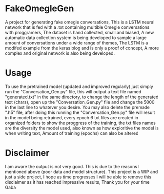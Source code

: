 # FakeOmegleGen
A project for generating fake omegle conversations, This is a LSTM neural network that is fed with a .txt containing multible Omegle conversations with proggramers, The dataset is hand collected, small and biased, A new automatic data collection system is being developed to sample a large amount of conversations under a wide range of themes, The LSTM is a modifed example from the keras blog and is only a proof of concept, A more complex and original network is also being developed.
# Usage
To use the pretrained model (updated and improved regularly) just simply run the "Conversation_Gen.py" file, this will output a text file named "generated.txt" in the same directory, to change the length of the generated text (chars), open up the "Conversation_Gen.py" file and change the 5000 in the last line to whatever you desire. You may also delete the premade ".h5" file, after doing this running the "Conversation_Gen.py" file will result in the model being retrained, every epoch 6 txt files are created in organized folders to show the proggress of the training, the txt files names are the diversity the model used, also known as how exploritive the model is when writing text, Amount of training (epochs) can also be altered
# Disclaimer
I am aware the output is not very good. This is due to the reasons I mentioned above (poor data and model structure). This project is a WIP and just a side project, I hope as time progresses I will be able to remove this disclaimer as it has reached impressive results, Thank you for your time
Gaba
